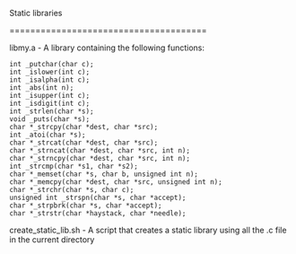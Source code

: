 Static libraries


======================================


libmy.a - A library containing the following functions:

	int _putchar(char c);
	int _islower(int c);
	int _isalpha(int c);
	int _abs(int n);
	int _isupper(int c);
	int _isdigit(int c);
	int _strlen(char *s);
	void _puts(char *s);
	char *_strcpy(char *dest, char *src);
	int _atoi(char *s);
	char *_strcat(char *dest, char *src);
	char *_strncat(char *dest, char *src, int n);
	char *_strncpy(char *dest, char *src, int n);
	int _strcmp(char *s1, char *s2);
	char *_memset(char *s, char b, unsigned int n);
	char *_memcpy(char *dest, char *src, unsigned int n);
	char *_strchr(char *s, char c);
	unsigned int _strspn(char *s, char *accept);
	char *_strpbrk(char *s, char *accept);
	char *_strstr(char *haystack, char *needle);


create_static_lib.sh - A script that creates a static library using all the .c file in the current directory


